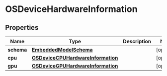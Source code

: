 
# OSDeviceHardwareInformation

## Properties
Name | Type | Description | Notes
------------ | ------------- | ------------- | -------------
**schema** | [**EmbeddedModelSchema**](EmbeddedModelSchema.md) |  |  [optional]
**cpu** | [**OSDeviceCPUHardwareInformation**](OSDeviceCPUHardwareInformation.md) |  |  [optional]
**gpu** | [**OSDeviceGPUHardwareInformation**](OSDeviceGPUHardwareInformation.md) |  |  [optional]



